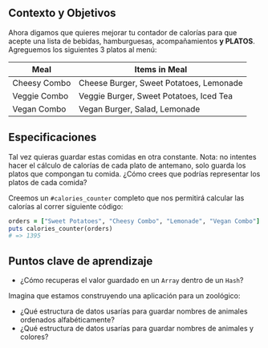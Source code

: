 ## Contexto y Objetivos

Ahora digamos que quieres mejorar tu contador de calorías para que acepte una lista de bebidas, hamburguesas, acompañamientos **y PLATOS**. Agreguemos los siguientes 3 platos al menú:

<table class="table">
  <thead>
    <tr>
      <th>Meal</th>
      <th>Items in Meal</th>
    </tr>
  </thead>
  <tbody>
    <tr>
      <td>Cheesy Combo</td>
      <td>Cheese Burger, Sweet Potatoes, Lemonade</td>
    </tr>
    <tr>
      <td>Veggie Combo</td>
      <td>Veggie Burger, Sweet Potatoes, Iced Tea</td>
    </tr>
    <tr>
      <td>Vegan Combo</td>
      <td>Vegan Burger, Salad, Lemonade</td>
    </tr>
  </tbody>
</table>

## Especificaciones

Tal vez quieras guardar estas comidas en otra constante. Nota: no intentes hacer el cálculo de calorías de cada plato de antemano, solo guarda los platos que compongan tu comida. ¿Cómo crees que podrías representar los platos de cada comida?

Creemos un `#calories_counter` completo que nos permitirá calcular las calorías al correr siguiente código:

```ruby
orders = ["Sweet Potatoes", "Cheesy Combo", "Lemonade", "Vegan Combo"]
puts calories_counter(orders)
# => 1395
```

## Puntos clave de aprendizaje

- ¿Cómo recuperas el valor guardado en un `Array` dentro de un `Hash`?

Imagina que estamos construyendo una aplicación para un zoológico:
- ¿Qué estructura de datos usarías para guardar nombres de animales ordenados alfabéticamente?
- ¿Qué estructura de datos usarías para guardar nombres de animales y colores?

